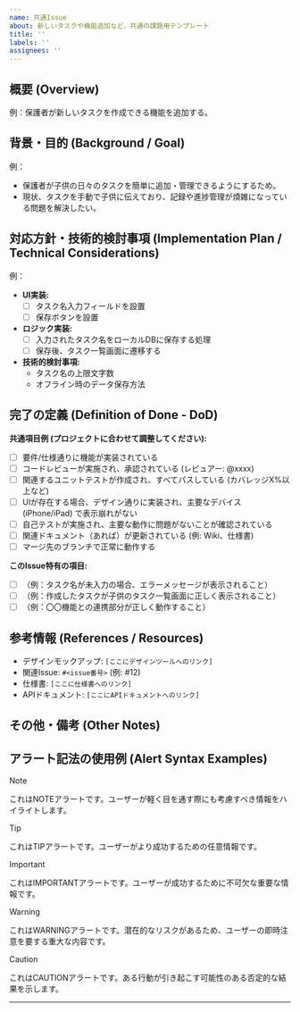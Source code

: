 ```yaml
---
name: 共通Issue
about: 新しいタスクや機能追加など、共通の課題用テンプレート
title: ''
labels: ''
assignees: ''
---
```


## 概要 (Overview)
例：保護者が新しいタスクを作成できる機能を追加する。

## 背景・目的 (Background / Goal)
例：
- 保護者が子供の日々のタスクを簡単に追加・管理できるようにするため。
- 現状、タスクを手動で子供に伝えており、記録や進捗管理が煩雑になっている問題を解決したい。

## 対応方針・技術的検討事項 (Implementation Plan / Technical Considerations)
例：
- **UI実装:**
    - [ ] タスク名入力フィールドを設置
    - [ ] 保存ボタンを設置
- **ロジック実装:**
    - [ ] 入力されたタスク名をローカルDBに保存する処理
    - [ ] 保存後、タスク一覧画面に遷移する
- **技術的検討事項:**
    - タスク名の上限文字数
    - オフライン時のデータ保存方法

## 完了の定義 (Definition of Done - DoD)
**共通項目例 (プロジェクトに合わせて調整してください):**
- [ ] 要件/仕様通りに機能が実装されている
- [ ] コードレビューが実施され、承認されている (レビュアー: @xxxx)
- [ ] 関連するユニットテストが作成され、すべてパスしている (カバレッジX%以上など)
- [ ] UIが存在する場合、デザイン通りに実装され、主要なデバイス (iPhone/iPad) で表示崩れがない
- [ ] 自己テストが実施され、主要な動作に問題がないことが確認されている
- [ ] 関連ドキュメント（あれば）が更新されている (例: Wiki、仕様書)
- [ ] マージ先のブランチで正常に動作する

**このIssue特有の項目:**
- [ ] （例：タスク名が未入力の場合、エラーメッセージが表示されること）
- [ ] （例：作成したタスクが子供のタスク一覧画面に正しく表示されること）
- [ ] （例：〇〇機能との連携部分が正しく動作すること）

## 参考情報 (References / Resources)
- デザインモックアップ: `[ここにデザインツールへのリンク]`
- 関連Issue: `#<issue番号>` (例: #12)
- 仕様書: `[ここに仕様書へのリンク]`
- APIドキュメント: `[ここにAPIドキュメントへのリンク]`

## その他・備考 (Other Notes)
## アラート記法の使用例 (Alert Syntax Examples)
> [!NOTE]
> これはNOTEアラートです。ユーザーが軽く目を通す際にも考慮すべき情報をハイライトします。

> [!TIP]
> これはTIPアラートです。ユーザーがより成功するための任意情報です。

> [!IMPORTANT]
> これはIMPORTANTアラートです。ユーザーが成功するために不可欠な重要な情報です。

> [!WARNING]
> これはWARNINGアラートです。潜在的なリスクがあるため、ユーザーの即時注意を要する重大な内容です。

> [!CAUTION]
> これはCAUTIONアラートです。ある行動が引き起こす可能性のある否定的な結果を示します。

---